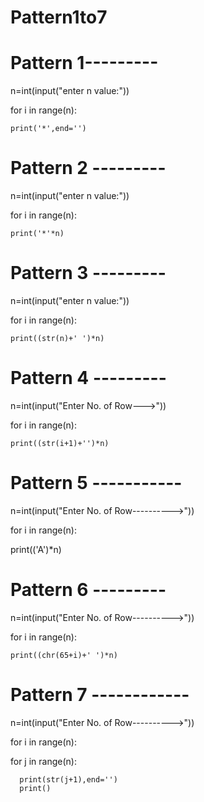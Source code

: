 # Pattern1to7

# Pattern 1---------

n=int(input("enter n value:"))

for i in range(n):

    print('*',end='')
    
  # Pattern 2 --------- 
  
  n=int(input("enter n value:"))
  
   for i in range(n):

    print('*'*n)

 # Pattern 3 ---------
 
 n=int(input("enter n value:"))
 
 for i in range(n):

    print((str(n)+' ')*n)
    

 # Pattern 4 ---------
 
 n=int(input("Enter No. of Row--->"))
 
for i in range(n):

    print((str(i+1)+'')*n)

 
  # Pattern 5 -----------
  
  n=int(input("Enter No. of Row---------->"))
  
for i in range(n):

  print(('A')*n)
 

 # Pattern 6 ---------
 
 n=int(input("Enter No. of Row---------->"))
 
for i in range(n):

    print((chr(65+i)+' ')*n)
    
 # Pattern 7 ------------
 
 n=int(input("Enter No. of Row---------->"))
 
for i in range(n):

  for j in range(n):
  
      print(str(j+1),end='')
      print()
